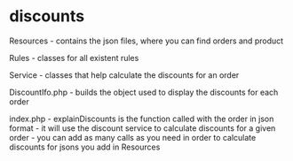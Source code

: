 # discounts

Resources - contains the json files, where you can find orders and product

Rules - classes for all existent rules

Service - classes that help calculate the discounts for an order

DiscountIfo.php - builds the object used to display the discounts for each order

index.php - explainDiscounts is the function called with the order in json format
          - it will use the discount service to calculate discounts for a given order
          - you can add as many calls as you need in order to calculate discounts for jsons you add in Resources
